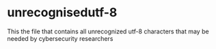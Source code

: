 # unrecognisedutf-8
This the file that contains all unrecognized utf-8 characters that may be needed by cybersecurity researchers

